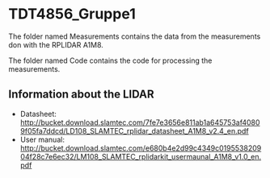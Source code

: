 # TDT4856_Gruppe1

The folder named Measurements contains the data from the measurements don with the RPLIDAR A1M8. 

The folder named Code contains the code for processing the measurements.

## Information about the LIDAR
 * Datasheet: http://bucket.download.slamtec.com/7fe7e3656e811ab1a645753af40809f05fa7ddcd/LD108_SLAMTEC_rplidar_datasheet_A1M8_v2.4_en.pdf
 * User manual: http://bucket.download.slamtec.com/e680b4e2d99c4349c019553820904f28c7e6ec32/LM108_SLAMTEC_rplidarkit_usermaunal_A1M8_v1.0_en.pdf 

